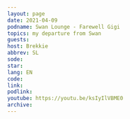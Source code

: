 ```yaml
---
layout: page
date: 2021-04-09
podname: Swan Lounge - Farewell Gigi
topics: my departure from Swan
guests: 
host: Brekkie
abbrev: SL
sode: 
star: 
lang: EN
code: 
link: 
podlink: 
youtube: https://youtu.be/ksIyIlVBME0
archive: 
---
```

